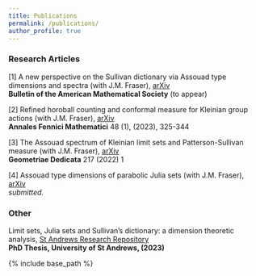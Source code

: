 ```yaml
---
title: Publications
permalink: /publications/
author_profile: true
---
```


### Research Articles  
[1] A new perspective on the Sullivan dictionary via Assouad type dimensions and spectra (with J.M. Fraser), [arXiv](https://arxiv.org/abs/2007.15493)  
**Bulletin of the American Mathematical Society** (to appear)   

[2] Refined horoball counting and conformal measure for Kleinian group actions (with J.M. Fraser), [arXiv](https://arxiv.org/abs/2202.09178)   
**Annales Fennici Mathematici** 48 (1), (2023), 325-344    

[3] The Assouad spectrum of Kleinian limit sets and Patterson-Sullivan
  measure (with J.M. Fraser), [arXiv](https://arxiv.org/abs/2203.04931)  
**Geometriae Dedicata** 217 (2022) 1  

[4] Assouad type dimensions of parabolic Julia sets (with J.M. Fraser), [arXiv](https://arxiv.org/abs/2203.04943)  
*submitted.*  

### Other  
Limit sets, Julia sets and Sullivan’s dictionary: a dimension theoretic analysis, [St Andrews Research Repository](https://research-repository.st-andrews.ac.uk/handle/10023/26908)  
**PhD Thesis, University of St Andrews, (2023)**

{% include base_path %}
